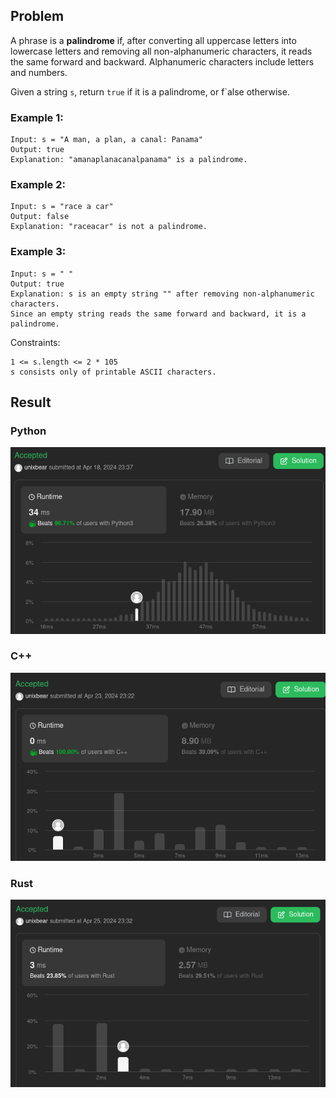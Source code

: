 ## Problem

A phrase is a **palindrome** if, after converting all uppercase letters into lowercase letters and removing all non-alphanumeric characters, it reads the same forward and backward. Alphanumeric characters include letters and numbers.

Given a string `s`, return `true` if it is a palindrome, or f`alse otherwise.

### Example 1:

    Input: s = "A man, a plan, a canal: Panama"
    Output: true
    Explanation: "amanaplanacanalpanama" is a palindrome.

### Example 2:

    Input: s = "race a car"
    Output: false
    Explanation: "raceacar" is not a palindrome.

### Example 3:

    Input: s = " "
    Output: true
    Explanation: s is an empty string "" after removing non-alphanumeric characters.
    Since an empty string reads the same forward and backward, it is a palindrome.

Constraints:

    1 <= s.length <= 2 * 105
    s consists only of printable ASCII characters.

## Result

### Python
![Score](image.png)

### C++
![yay](image-1.png)

### Rust
![alt text](image-2.png)

